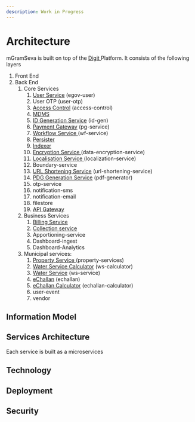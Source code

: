```yaml
---
description: Work in Progress
---
```


# Architecture

mGramSeva is built on top of the [Digit ](https://docs.digit.org/)Platform. It consists of the following layers

1. Front End
2. Back End
   1. Core Services
      1. [User Service](https://docs.digit.org/configuration/configure-digit/services-overview/core-services/user-services) \(egov-user\)
      2. User OTP \(user-otp\)
      3. [Access Control](https://docs.digit.org/configuration/configure-digit/services-overview/core-services/access-control-services) \(access-control\)
      4. [MDMS](https://docs.digit.org/configuration/configure-digit/services-overview/core-services/mdms-services)
      5. [ID Generation Service](https://digit-discuss.atlassian.net/wiki/spaces/EPE/pages/37060616/ID-Generation-Service) \(id-gen\)
      6. [Payment Gateway](https://docs.digit.org/configuration/configure-digit/services-overview/core-services/payment-gateway-services) \(pg-service\)
      7. [Workflow Service ](https://digit-discuss.atlassian.net/wiki/spaces/EPE/pages/37093389/Workflow-Service)\(wf-service\)
      8. [Persister](https://digit-discuss.atlassian.net/wiki/spaces/EPE/pages/37322761/Persister-Service)
      9. [Indexer](https://digit-discuss.atlassian.net/wiki/spaces/DD/pages/888963174/Indexer+Service)
      10. [Encryption Service ](https://digit-discuss.atlassian.net/wiki/spaces/EPE/pages/5832708/Encryption+Service)\(data-encryption-service\)
      11. [Localisation Service ](https://digit-discuss.atlassian.net/wiki/spaces/EPE/pages/336920792/eGov-Localisation)\(localization-service\)
      12. Boundary-service
      13. [URL Shortening Service](https://digit-discuss.atlassian.net/wiki/spaces/DD/pages/896892936/URL+Shortening+service) \(url-shortening-service\)
      14. [PDG Generation Service](https://digit-discuss.atlassian.net/wiki/spaces/DD/pages/717979679/PDF+Generation+Service) \(pdf-generator\)
      15. otp-service
      16. notification-sms
      17. notification-email
      18. filestore
      19. [API Gateway](https://digit-discuss.atlassian.net/wiki/spaces/EPE/pages/36700192/API-Gateway)
   2. Business Services
      1. [Billing Service](https://digit-discuss.atlassian.net/wiki/spaces/DD/pages/1620672528/Billing+Service)
      2. [Collection service](https://digit-discuss.atlassian.net/wiki/spaces/DD/pages/1620574288/Collection+Service+V2)
      3. Apportioning-service
      4. Dashboard-ingest
      5. Dashboard-Analytics
   3. Municipal services:
      1. [Property Service ](https://digit-discuss.atlassian.net/wiki/spaces/DD/pages/1620181050/Property+Services)\(property-services\)
      2. [Water Service Calculator](https://digit-discuss.atlassian.net/wiki/spaces/DD/pages/1652654175/Water+Calculator+Service) \(ws-calculator\)
      3. [Water Service](https://digit-discuss.atlassian.net/wiki/spaces/DD/pages/1652359171/Water+Service) \(ws-service\)
      4. [eChallan](https://digit-discuss.atlassian.net/wiki/spaces/DD/pages/1531740173/eChallans+Service) \(echallan\)
      5. [eChallan Calculator](https://digit-discuss.atlassian.net/wiki/spaces/DD/pages/1561034755/eChallan+Calculator+Services) \(echallan-calculator\)
      6. user-event
      7. vendor

## Information Model

## Services Architecture

Each service is built as a microservices

## Technology 

## Deployment 

## Security 



